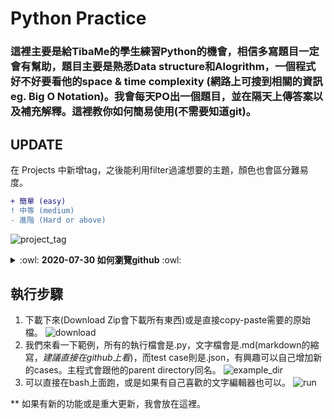 # Python Practice

### 這裡主要是給TibaMe的學生練習Python的機會，相信多寫題目一定會有幫助，題目主要是熟悉Data structure和Alogrithm，一個程式好不好要看他的space & time complexity (網路上可搜到相關的資訊 eg. Big O Notation)。我會每天PO出一個題目，並在隔天上傳答案以及補充解釋。這裡教你如何簡易使用(不需要知道git)。

## UPDATE

在 Projects 中新增tag，之後能利用filter過濾想要的主題，顏色也會區分難易度。
```diff
+ 簡單 (easy)
! 中等 (medium)
- 進階 (Hard or above)
```
![project_tag](https://i.ibb.co/1MPVrqD/Screen-Shot-2020-08-01-at-12-48-41-AM.png)

<details>
  <summary>
    :owl: <b>2020-07-30 如何瀏覽github</b> :owl:
  </summary>
  
這裡介紹github瀏覽的基本功能：
![content](https://i.ibb.co/QH0XKyW/Screen-Shot-2020-07-30-at-10-56-06-AM.png)
1. _Issues_: 類似留言板，如果有任何不懂coding或是尋求詳解，可以在上面問。若是對系統方面有進一步改進的需求也可以開帖。Filters可以打關鍵字找到想要查詢的帖; Label也是進階搜帖用的，記得開帖時tag相關的label方便大家搜索; New Issue就是開新的討論。**對了！大家要創一個github帳號，並查看第一則留言**。
![issues](https://i.ibb.co/vj7qf3Z/Screen-Shot-2020-07-30-at-11-24-46-AM.png)
2. _Projects_: 上面會整理之後會做的題目，現在進行的以及做完的題目，也附有連結直接到問題所在的目錄。
![projects](https://i.ibb.co/rZQFpXN/Screen-Shot-2020-07-30-at-11-47-50-AM.png)
3. __wiki__: 這裡如同issues一樣是開放大家編輯的，大家整理出來的知識可以集中管理方便之後瀏覽，如果之後有需要對答案做補充的相關知識，我也會放在這裡。記得學Markdown語言(很簡單)，他能讓你做簡易的文字編輯及內嵌圖片等。
4. __Releases__: 這裡存放不同的版本，並且我會紀錄系統做了什麼修改，或是增加什麼文件。如果要瀏覽到之前版本請按下去，我每天會做一個Release標籤。
5. __Unwatching__: 如果創了帳號，可以follow我的"網站(repository)"，新增, 版本修改, 有人在issues上問了問題，都會收到通知。
</details>

## 執行步驟
1. 下載下來(Download Zip會下載所有東西)或是直接copy-paste需要的原始檔。
  ![download](https://i.ibb.co/m08GsKG/Screen-Shot-2020-07-29-at-3-01-07-PM.png)
2. 我們來看一下範例，所有的執行檔會是.py，文字檔會是.md(markdown的縮寫，*建議直接在github上看*)，而test case則是.json，有興趣可以自己增加新的cases。主程式會跟他的parent directory同名。
  ![example_dir](https://i.ibb.co/FB1N8J7/Screen-Shot-2020-07-29-at-3-35-15-PM.png)
3. 可以直接在bash上面跑，或是如果有自己喜歡的文字編輯器也可以。
  ![run](https://i.ibb.co/3vhRnJX/Screen-Shot-2020-07-29-at-3-51-45-PM.png)

** 如果有新的功能或是重大更新，我會放在這裡。
